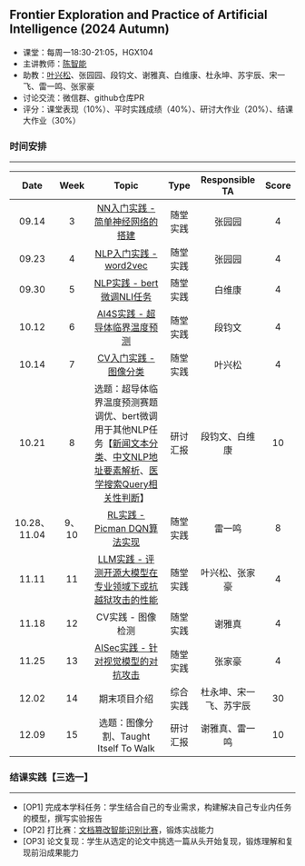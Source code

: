 ## Frontier Exploration and Practice of Artificial Intelligence (2024 Autumn)

- 课堂：每周一18:30-21:05，HGX104 
- 主讲教师：[陈智能](https://zhinchenfd.github.io/)
- 助教：[叶兴松](https://yesianrohn.github.io/)、张园园、段钧文、谢雅真、白维康、杜永坤、苏宇辰、宋一飞、雷一鸣、张家豪
- 讨论交流：微信群、github仓库PR
- 评分：课堂表现（10%）、平时实践成绩（40%）、研讨大作业（20%）、结课大作业（30%）


### 时间安排
----------

|  Date  | Week  |                  Topic                   |   Type   | Responsible TA | Score |
| :----: | :---: | :--------------------------------------: | :------: | :------------: | :---: |
| 09.14  |   3   | [NN入门实践 - 简单神经网络的搭建](https://github.com/AIFep-FDU/NN-Starter)          | 随堂实践 |      张园园        | 4 |
| 09.23  |   4   | [NLP入门实践 - word2vec](https://github.com/AIFep-FDU/word2vec)                   | 随堂实践 |       张园园       | 4 |
| 09.30  |   5   | [NLP实践 - bert微调NLI任务](https://github.com/AIFep-FDU/Bert_PLM)                      | 随堂实践 |       白维康       | 4 |
| 10.12  |   6   | [AI4S实践 - 超导体临界温度预测](https://github.com/AIFep-FDU/AI4S)            | 随堂实践 |       段钧文       | 4 |
| 10.14  |   7   | [CV入门实践 - 图像分类](https://github.com/AIFep-FDU/CV-Starter)                    | 随堂实践 |       叶兴松       | 4 |
| 10.21  |   8   | 选题：超导体临界温度预测赛题调优、bert微调用于其他NLP任务【[新闻文本分类](https://tianchi.aliyun.com/competition/entrance/531810)、[中文NLP地址要素解析](https://tianchi.aliyun.com/competition/entrance/531900)、[医学搜索Query相关性判断](https://tianchi.aliyun.com/competition/entrance/532001)】                   | 研讨汇报 |       段钧文、白维康       | 10 |
| 10.28、11.04  | 9、10     | [RL实践 - Picman DQN算法实现](https://github.com/AIFep-FDU/DQN-Atari_Games)                      | 随堂实践 |       雷一鸣       | 8 |
| 11.11  |   11   | [LLM实践 - 评测开源大模型在专业领域下或抗越狱攻击的性能](https://github.com/AIFep-FDU/LLM-Eval) | 随堂实践 |       叶兴松、张家豪       | 4 |
| 11.18  |   12   | CV实践 - 图像检测                        | 随堂实践 |       谢雅真       | 4 |
| 11.25  |   13   | [AISec实践 - 针对视觉模型的对抗攻击](https://github.com/AIFep-FDU/Adv-attack)                              | 随堂实践 |       张家豪       | 4 |
| 12.02  |  14   | 期末项目介绍                              | 综合实践 |       杜永坤、宋一飞、苏宇辰       | 30 |
| 12.09  |  15   | 选题：图像分割、Taught Itself To Walk      | 研讨汇报 |       谢雅真、雷一鸣       | 10 |


### 结课实践【三选一】
----------
- [OP1] 完成本学科任务：学生结合自己的专业需求，构建解决自己专业内任务的模型，撰写实验报告
- [OP2] 打比赛：[文档篡改智能识别比赛](https://tianchi.aliyun.com/competition/entrance/532223/information)，锻炼实战能力
- [OP3] 论文复现：学生从选定的论文中挑选一篇从头开始复现，锻炼理解和复现前沿成果能力
